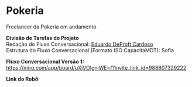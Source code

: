 # Pokeria
Freelancer da Pokeria em andamento

<b> Divisão de Tarefas do Projeto</b></br>
Redação do Fluxo Conversacional: <a href= 'https://www.linkedin.com/in/edeproft/'>Eduardo DeProft Cardoso</a><br> 
Estrutura do Fluxo Conversacional (Formato ISO CapacitaMDT): Sofia

<b> Fluxo Conversacional Versão 1:</b><br>
https://miro.com/app/board/uXjVOIgnjWE=/?invite_link_id=988807329222

<b>Link do Robô</b>

